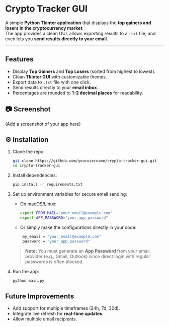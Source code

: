 # Crypto Tracker GUI

A simple **Python Tkinter application** that displays the **top gainers and losers in the cryptocurrency market**.  
The app provides a clean GUI, allows exporting results to a `.txt` file, and even lets you **send results directly to your email**.  

---

## Features
- Display **Top Gainers** and **Top Losers** (sorted from highest to lowest).
- Clean **Tkinter GUI** with customizable themes.
- Export data to `.txt` file with one click.
- Send results directly to your **email inbox**.
- Percentages are rounded to **1–2 decimal places** for readability.


## 📷 Screenshot
(Add a screenshot of your app here)


## ⚙️ Installation
1. Clone the repo:
   ```bash
   git clone https://github.com/yourusername/crypto-tracker-gui.git
   cd crypto-tracker-gui
    ```

2. Install dependencies:

   ```bash
   pip install -r requirements.txt
   ```

3. Set up environment variables for secure email sending:

   * On macOS/Linux:

     ```bash
     export FROM_MAIL="your_email@example.com"
     export APP_PASSWORD="your_app_password"
     ```

   * Or simply make the configurations directly in your code:

     ```bash
      my_email = "your_email@example.com"
      password = "your_app_password"
     ```

   >  **Note:** You must generate an **App Password** from your email provider (e.g., Gmail, Outlook) since direct login with regular passwords is often blocked.

4. Run the app:

   ```bash
   python main.py
   ```


## Future Improvements

* Add support for multiple timeframes (24h, 7d, 30d).
* Integrate live refresh for **real-time updates**.
* Allow multiple email recipients.
